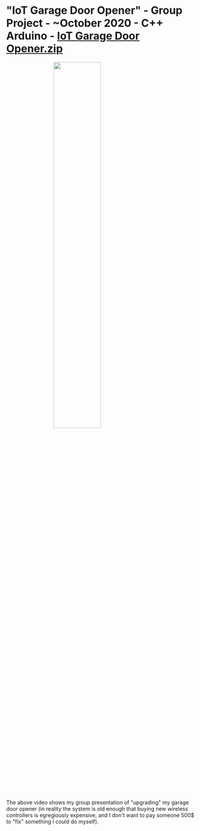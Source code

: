 # "IoT Garage Door Opener" - Group Project - ~October 2020 - C++ Arduino - [IoT Garage Door Opener.zip]()  
<a align="right" href="http://www.youtube.com/watch?v=XzvdZK8sECI">
    <img width="50%" src="http://img.youtube.com/vi/XzvdZK8sECI/0.jpg">
</a>
<p>
The above video shows my group presentation of "upgrading" my garage door opener (in reality the system is old enough that buying new wireless
controllers is egregiously expensive, and I don't want to pay someone 500$ to "fix" something I could do myself).
</p>